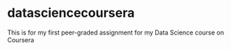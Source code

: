 # datasciencecoursera
This is for my first peer-graded assignment for my Data Science course on Coursera

